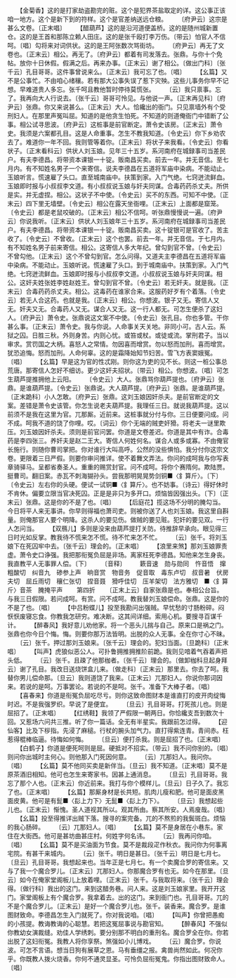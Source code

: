 <!-- { "loadSidebar": true } -->
　　【金菊香】这的是打家劫盗勘完的赃。这个是犯界茶盐取定的详。这公事正该咱一地方。这个是新下到的符样。这个是官差纳送远仓粮。
　　〔府尹云〕这宗是甚么文卷。〔正末唱〕
　　【醋葫芦】这的是沿河道便盖桥。这的是随州城新置仓。这的是王首和那陈立赖人田庄。这的是张千殴打李万伤。〔带云〕怕官人不信呵。〔唱〕勾将来对词供状。这的是王阿张数次骂街坊。
　　〔府尹云〕再无了文卷也。〔正末云〕相公。再无了。〔府尹云〕都着有司发落去。张鼎。与你十个免帖。放你十日休假。假满之后。再来办事。〔正末云〕谢了相公。〔做出门科〕〔张千云〕孔目哥哥。这件事曾说来么。〔正末云〕我可忘了也。〔唱〕
　　【幺篇】又不是公事忙。不由咱心绪穰。若有那大公事失误了惹下灾殃。这些儿事务你早不记想。早难道贵人多忘。张千呵且教他暂时停待莫慌张。
　　〔云〕我只禀事。忘了。我再向大人行说去。〔张千云〕哥哥可怜见。与他说一声。〔正末再见科〕〔府尹云〕张鼎。你又来说甚么。〔正末云〕大人。恰纔出的衙门。只见禀墙外有个受刑妇人。在那里声冤叫屈。知道的是他贪生怕死。不知道的则道俺衙门中错断了公事。相公试寻思波。〔府尹云〕这桩事是前官断定。萧令史该房。〔正末云〕萧令史。我须是六案都孔目。这是人命重事。怎生不教我知道。〔令史云〕你下乡劝农去了。难道你一年不回。我则管等着你。〔正末云〕将状子来我看。〔令史云〕你看状子。〔正末看科云〕供状人刘玉娘。见年三十五岁。系河南府在城録事司当差民户。有夫李德昌。将带资本课银一十锭。贩南昌买卖。前去一年。并无音信。至七月内。有不知姓名男子一个来寄信。说夫李德昌在五道将军庙中染病。不能动止。玉娘听言。慌速雇了头口。直至城南庙中。扶策到家。入门气绝。七窍迸流鲜血。玉娘即时报与小叔叔李文道。有小叔叔说玉娘与奸夫同谋。合毒药药杀丈夫。所供是实。并无虚捏。相公。这状子不中使。〔令史云〕买不的东西。可知不中使。〔正末云〕四下里无墙壁。〔令史云〕相公在露天坐衙哩。〔正末云〕上面都是窟笼。〔令史云〕都是老鼠咬破的。〔正末云〕相公不信呵。听张鼎慢慢说一遍。〔府尹云〕你说我听。〔正末云〕供状人刘玉娘年三十五岁。系河南府在城録事司当差民户。有夫李德昌。将带资本课银一十锭。贩南昌买卖。这十锭银可是官收了。苦主收了。〔令史云〕不曾收。〔正末云〕这个也罢。前去一年。并无音信。于七月内。有不知姓名男子前来寄信。相公。这寄信人多大年纪。曾勾到官不曾。〔令史云〕不曾勾他。〔正末云〕这个不曾勾到官。怎么问得。又道夫主李德昌在五道将军庙中染病。不能动止。玉娘听说。慌速雇了头口。到于城南庙中。扶策到家。入门气绝。七窍迸流鲜血。玉娘即时报与小叔叔李文道。小叔叔说玉娘与奸夫同谋。相公。这奸夫姓张姓李姓赵姓王。曾勾到官不曾。〔令史云〕若无奸夫。就是我。〔正末云〕合毒药药杀丈夫。相公。这毒药在谁家合来。这服药好歹有个着落。〔令史云〕若无人合这药。也就是我。〔正末云〕相公。你想波。银子又无。寄信人又无。奸夫又无。合毒药人又无。谋合人又无。这一行人都无。可怎生便杀了这妇人。〔府尹云〕萧令史。张鼎说这文案不中使。〔令史云〕张孔目。你也多管。干你甚么事。〔正末云〕萧令史。我与你说。人命事关天关地。非同小可。古人云。系狱之囚。日胜三秋。外则身苦。内则心忧。或笞或杖。或徒或流。掌刑君子。当以审求。赏罚国之大柄。喜怒人之常情。勿因喜而增赏。勿以怒而加刑。喜而增赏。犹恐追悔。怒而加刑。人命何辜。这的是霜降始知节妇苦。雪飞方表窦娥冤。〔唱〕
　　【幺篇】早是这为官的性忒刚。则你这为吏的见不长。则这一桩公事总荒唐。那寄信人怎好不细访。更少这奸夫招状。〔带云〕相公。你想波。〔唱〕可怎生葫芦提推拥他上云阳。
　　〔令史云〕大人。张鼎骂你葫芦提也。〔府尹云〕张鼎。是谁葫芦提。〔令史云〕张鼎说。大人葫芦提。〔府尹云〕张鼎。是谁葫芦提。〔正末跪科〕小人怎敢。〔府尹云〕张鼎。这刘玉娘因奸杀夫。是前官断定的文案。差错是萧令史该管。你怎生说老夫葫芦提。我理任三日。就说我葫芦提。这以前须不是我在这里为官。兀那厮。近前来。这桩事就分付与你。三日便要问成。问不成。呵我不道的饶了你哩。哎。〔词云〕你个无端的贼吏奸猾。将老夫一谜里欺压。刘玉娘因奸杀夫。须则是前官问罢。你道是文卷差迟。你道是其中有诈。合毒药是李四张三。养奸夫是赵二王大。寄信人何姓何名。谋合人或多或寡。不由俺官长施行。则随你曹司掌把。你对谁行大叫高呼。公然的没些惧怕。我分付你这宗文卷。更限着三日严假。则要你审问推详。使不着舞文弄法。你问的成呵我与你写表章骑驿马。呈都省奏圣人。重重的赐赏封官。问不成呵。将你个赛隋何。欺陆贾。挺曹司。翻旧案。赤瓦不刺海猢孙头。尝我那明晃晃势剑铜■〈釒算斤〉。〔下〕〔令史云〕左右你的头硬。便试一试铜■〈釒算斤〉。也不妨事。〔诗云〕得好休时不肯休。偏要立限当官决死囚。正是是非只为多开口。烦恼皆因强出头。〔下〕〔正末云〕张鼎。这是你的不是了也。〔唱〕
　　【后庭花】揽这场不分明的腌勾当。今日将平人来无事讲。你早则得福也萧司吏。则被你送了人也刘玉娘。我这里自斟量。则俺那官人要个明降。这杀人的要见伤。做贼的要见赃。犯奸的要见双。一行人怎问当。
　　【双鴈儿】多则是没来由葫芦提打关防。待推辞早承向。眼见得三日时光如反掌。教我待不慌来怎不慌。待不忙来怎不忙。
　　〔云〕张千。将刘玉娘下在死囚牢中去。〔张千云〕理会的。〔正末唱〕
　　【浪里来煞】那刘玉娘罪责虚。萧令史口诤强。我把那衔冤负屈是非场。离家枉死李德昌。知他来怎生身丧。我直教平人无事罪人偿。〔下〕
　　〔音释〕
　　簌音速　勋与勋同　忤音悟　撺粗酸切　纠音九　碜参上声　晌音赏　物音务　促音取　毒东卢切　叔音暑　伏房夫切　屈丘雨切　穰仁张切　捏音聂　猾呼佳切　压羊架切　法方雅切　■〈釒算斤〉音茶　腌掩平声
　　第四折
　　〔正末上云〕自家张鼎是也。奉相公台旨。与我三日假限。若问成呵。有赏。问不成呵。教我替刘玉娘偿命。张鼎。这是你的不是了也。〔唱〕
　　【中吕粉蝶儿】投至我勘问出强贼。早忧愁的寸肠粉碎。闷恹恹废寝忘食。你教我怎研穷。难决断。这其间详细。索用心机。要搜寻百谋千计。
　　【醉春风】我好意儿劝他家。将一个恶头儿揣与自己。原来口是祸之门。张鼎也你今日个悔。悔。则要你那万法皆明。出脱的众人无事。全在你寸心不昧。
　　〔云〕张千。押过那刘玉娘来。〔张千云〕理会的。犯妇当面。〔旦跪科〕〔正末唱〕
　　【叫声】虎狼似恶公人。可扑鲁拥推拥推阶前跪。我则见喑着气吞着声把头低。
　　〔云〕张千。且疎了他那枷者。〔张千云〕理会的。〔做卸枷科旦起身拜云〕谢了孔目。我改日送烧饼盒儿来。〔做走科〕〔正末云〕那里去。你去了呵。我替你男儿偿命那。〔旦云〕我则道饶了我来。〔正末云〕兀那妇人。你说你那词因来。若说的是呵。万事罢论。若说的不是呵。张千。准备下大棒子者。〔唱〕
　　【喜春来】你道是衔冤负屈吃尽亏。则你这致命图财本是谁直打的皮开肉绽悔时迟。不是我强罗织。早说了是便宜。
　　〔旦云〕孔目哥哥。打死孩儿也。则是屈招了。〔正末唱〕
　　【红绣鞋】我领了严假限一朝两日。你恰纔支吾到数次十回。又惹场六问共三推。听了你一篇话。全无有半星实。我跟前怎过得。
　　【迎仙客】比及下桚指。先浸了麻槌。行杖的腕头加气力。直打得紫连青。青间赤。枉惹得棍棒临逼。待悔如何悔。
　　〔旦云〕便打杀我。则是屈招了也。〔正末唱〕
　　【白鹤子】你道是便死呵则是屈。硬抵对不招实。〔带云〕我不问你别的。〔唱〕则问你出城时主何心。则他那入门死因何意。
　　〔云〕兀那妇人。我问你。〔唱〕
　　【幺篇】莫不他同买卖是新伴当。〔旦云〕我不知道。〔正末唱〕莫不是原茶酒旧相知。他可也怎生来寄家书。因甚上通消息。
　　〔旦云〕孔目哥哥。我忘了那个人也。〔正末云〕你近前来。我打与你个模样儿。〔旦云〕日子久了。我忘了也。〔正末唱〕
　　【幺篇】那厮身材是长共短。肌肉儿瘦和肥。他可是面皮黑面皮黄。他可是有髭■〈髟上力下〉无髭■〈髟上力下〉。
　　〔旦云〕我想起些儿也。〔正末云〕惭愧。圣人道视其所以。观其所由。察其所安。人焉廋哉。〔唱〕
　　【幺篇】投至得推详出贼下落。搜寻的案完备。兀的不熬煎的我鬓斑白。烦恼的我心肠碎。
　　〔云〕兀那妇人。〔唱〕
　　【幺篇】莫不是身居在小巷东。家住在大街西。他可是甚坊曲甚庄村。何姓字何名讳。
　　〔云〕我再问你咱。〔唱〕
　　【幺篇】莫不是买油面为节食。莫不是裁段疋作秋衣。我问你为何事离宅院。有甚干来城内。
　　〔云〕张千。明日是甚日。〔张千云〕明日是七月七。〔旦云〕孔目哥哥。我想起来也。当年正是七月七。有一个卖魔合罗的寄信来。又与了我一个魔合罗儿。〔正末云〕兀那妇人。你那魔合罗有也无。如今在那里。〔旦云〕如今在俺家堂阁板儿上放着哩。〔正末云〕张千。与我取将来。〔张千云〕理会得。〔做行科〕我出的这门。来到这醋务巷。问人来。这是刘玉娘家里。我开开这门。家堂阁板上有个魔合罗。我拿着去。出的这门。来到衙门也。孔目哥哥。兀的不是个魔合罗儿。〔正末云〕是好一个魔合罗儿也。张千。装香来。魔合罗。是谁图财致命。李德昌怎生入门就死了。你对我说咱。〔唱〕
　　【叫声】你曾把愚痴的小孩提。教诲教诲的心聪慧。若把这冤屈事说与勘官知。
　　【醉春风】不强似你教幼女演裁缝。劝佳人学绣刺。要分别那不明白的重刑名。魔合罗全在你。你若出脱了这妇衔冤。我教人将你享祭。煞强如小儿博戏。
　　〔云〕魔合罗。你说波。可怎不言语。想当日狗有展草之恩。马有垂缰之报。禽兽尚然如此。何况你乎。你既教人拨火烧香。你何不通灵显圣。可怜负屈衔冤鬼。你指出图财致命人。〔唱〕
